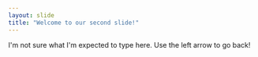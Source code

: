 ```yaml
---
layout: slide
title: "Welcome to our second slide!"
---
```

I'm not sure what I'm expected to type here.
Use the left arrow to go back!
